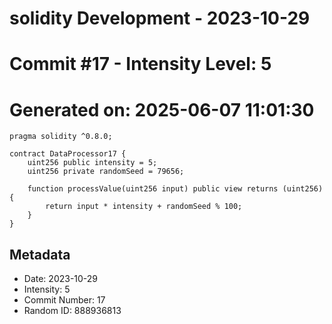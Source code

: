 ﻿# solidity Development - 2023-10-29
# Commit #17 - Intensity Level: 5
# Generated on: 2025-06-07 11:01:30
```solidity
pragma solidity ^0.8.0;

contract DataProcessor17 {
    uint256 public intensity = 5;
    uint256 private randomSeed = 79656;

    function processValue(uint256 input) public view returns (uint256) {
        return input * intensity + randomSeed % 100;
    }
}
```
## Metadata
- Date: 2023-10-29
- Intensity: 5
- Commit Number: 17
- Random ID: 888936813
